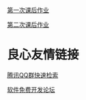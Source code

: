 [第一次课后作业](https://gitee.com/chaichai623/javafirst1/wikis/%E7%AC%AC%E4%B8%80%E6%AC%A1%E8%AF%BE%E5%90%8E%E4%BD%9C%E4%B8%9A?sort_id=1017636)

[第二次课后作业](https://gitee.com/chaichai623/javafirst1/wikis/第二次课后作业?sort_id=1017638)

 # 良心友情链接

[腾讯QQ群快速检索](http://u.720life.cn/s/8cf73f7c)

[软件免费开发论坛](http://u.720life.cn/s/bbb01dc0)
